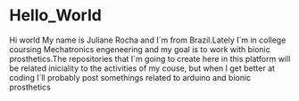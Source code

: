 # Hello_World
Hi world My name is Juliane Rocha and I´m from Brazil.Lately I´m in college coursing Mechatronics engeneering and my goal is to work with bionic prosthetics.The repositories that I´m going to create here in this platform will be related iniciality to the activities of my couse, but when I get better at coding I´ll probably post somethings related to arduino and bionic prosthetics
